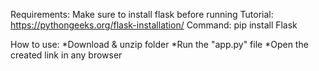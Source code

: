 Requirements:
Make sure to install flask before running
Tutorial: https://pythongeeks.org/flask-installation/
Command: pip install Flask

How to use:
  *Download & unzip folder
  *Run the "app.py" file
  *Open the created link in any browser
